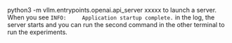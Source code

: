 python3 -m vllm.entrypoints.openai.api_server xxxxx to launch a server. When you see `INFO:     Application startup complete.` in the log, the server starts and you can run the second command in the other terminal to run the experiments.

